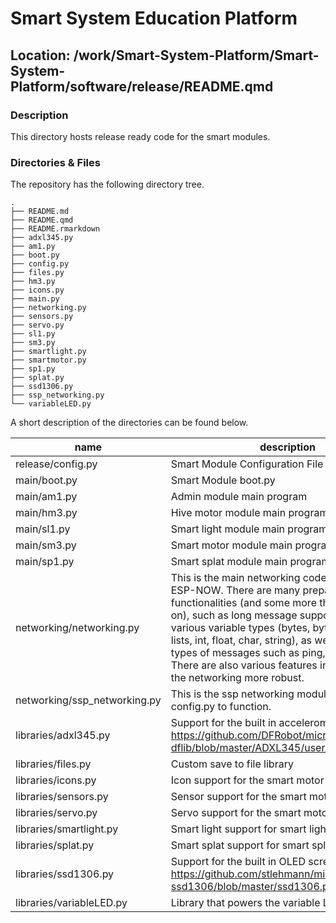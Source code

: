 

# Smart System Education Platform

## Location: /work/Smart-System-Platform/Smart-System-Platform/software/release/README.qmd

### Description

This directory hosts release ready code for the smart modules.

### Directories & Files

The repository has the following directory tree.

    .
    ├── README.md
    ├── README.qmd
    ├── README.rmarkdown
    ├── adxl345.py
    ├── am1.py
    ├── boot.py
    ├── config.py
    ├── files.py
    ├── hm3.py
    ├── icons.py
    ├── main.py
    ├── networking.py
    ├── sensors.py
    ├── servo.py
    ├── sl1.py
    ├── sm3.py
    ├── smartlight.py
    ├── smartmotor.py
    ├── sp1.py
    ├── splat.py
    ├── ssd1306.py
    ├── ssp_networking.py
    └── variableLED.py

A short description of the directories can be found below.

| name | description | contribution |
|----|----|----|
| release/config.py | Smart Module Configuration File | Nick |
| main/boot.py | Smart Module boot.py | Nick |
| main/am1.py | Admin module main program | Nick |
| main/hm3.py | Hive motor module main program | Nick |
| main/sl1.py | Smart light module main program | Milan |
| main/sm3.py | Smart motor module main program | Milan |
| main/sp1.py | Smart splat module main program | Nick |
| networking/networking.py | This is the main networking code that builds on ESP-NOW. There are many prepared functionalities (and some more that I am working on), such as long message support, sending of various variable types (bytes, bytearray, dicts, lists, int, float, char, string), as well as different types of messages such as ping, echo and more. There are also various features in place to make the networking more robust. | Nick |
| networking/ssp_networking.py | This is the ssp networking module. It needs config.py to function. | Nick |
| libraries/adxl345.py | Support for the built in accelerometer https://github.com/DFRobot/micropython-dflib/blob/master/ADXL345/user_lib/ADXL345.py | Milan |
| libraries/files.py | Custom save to file library | Milan |
| libraries/icons.py | Icon support for the smart motor module | Milan |
| libraries/sensors.py | Sensor support for the smart motor module | Milan |
| libraries/servo.py | Servo support for the smart motor module | Milan |
| libraries/smartlight.py | Smart light support for smart light module | Milan |
| libraries/splat.py | Smart splat support for smart splat module | Sophie |
| libraries/ssd1306.py | Support for the built in OLED screen https://github.com/stlehmann/micropython-ssd1306/blob/master/ssd1306.py | Milan |
| libraries/variableLED.py | Library that powers the variable LED grid | Sophie |

